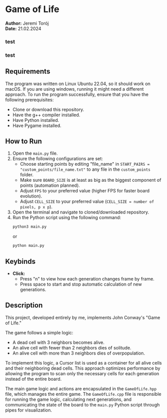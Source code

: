 # Game of Life

**Author:** Jeremi Torój  
**Date:** 21.02.2024

### test
### **test**

## Requirements
The program was written on Linux Ubuntu 22.04, so it should work on macOS.
If you are using windows, running it might need a different approach.
To run the program successfully, ensure that you have the following prerequisites:

- Clone or download this repository.
- Have the g++ compiler installed.
- Have Python installed.
- Have Pygame installed.

## How to Run

1. Open the `main.py` file.
2. Ensure the following configurations are set:
    - Choose starting points by editing "file_name" in `START_PAIRS = "custom_points/file_name.txt"` to any file in the `custom_points` folder.
    - Make sure `BOARD_SIZE` is at least as big as the biggest component of points (automation planned).
    - Adjust `FPS` to your preferred value (higher FPS for faster board evolution).
    - Adjust `CELL_SIZE` to your preferred value (`CELL_SIZE = number of pixels, p x p`).
3. Open the terminal and navigate to cloned/downloaded repository.
4. Run the Python script using the following command:
    ```bash
    python3 main.py
    ```
    or
    ```bash
    python main.py
    ```

## Keybinds

- **Click:**
    - Press "n" to view how each generation changes frame by frame.
    - Press space to start and stop automatic calculation of new generations.

## Description

This project, developed entirely by me, implements John Conway's "Game of Life."

The game follows a simple logic:
- A dead cell with 3 neighbors becomes alive.
- An alive cell with fewer than 2 neighbors dies of solitude.
- An alive cell with more than 3 neighbors dies of overpopulation.

To implement this logic, a Cursor list is used as a container for all alive cells and their neighboring dead cells. This approach optimizes performance by allowing the program to scan only the necessary cells for each generation instead of the entire board.

The main game logic and actions are encapsulated in the `GameOfLife.hpp` file, which manages the entire game. The `GameOfLife.cpp` file is responsible for running the game logic, calculating next generations, and communicating the state of the board to the `main.py` Python script through pipes for visualization.
